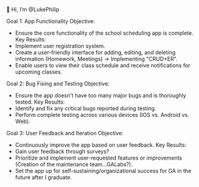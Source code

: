 👋 Hi, I’m @LukePhilip



Goal 1: App Functionality
Objective:
- Ensure the core functionality of the school scheduling app is complete.
Key Results:
- Implement user registration system.
- Create a user-friendly interface for adding, editing, and deleting information (Homework, Meetings) -> Implementing "CRUD+ER".
- Enable users to view their class schedule and receive notifications for upcoming classes.

Goal 2: Bug Fixing and Testing
Objective: 
- Ensure the app doesn't have too many major bugs and is thoroughly tested.
Key Results:
- Identify and fix any critical bugs reported during testing.
- Perform complete testing across various devices (IOS vs. Android vs. Web).

Goal 3: User Feedback and Iteration
Objective: 
- Continuously improve the app based on user feedback.
Key Results:
- Gain user feedback through surveys?
- Prioritize and implement user-requested features or improvements (Creation of the maintenance team...GALabs?).
- Set the app up for self-sustaining/organizational success for GA in the future after I graduate.


<!---
LukePhilip/LukePhilip is a ✨ special ✨ repository because its `README.md` (this file) appears on your GitHub profile.
You can click the Preview link to take a look at your changes.
--->
